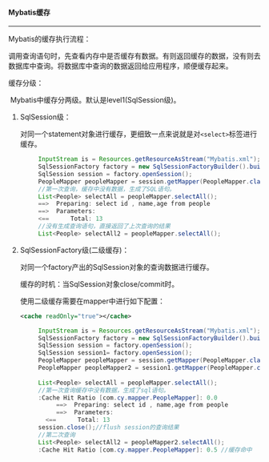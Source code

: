 #### Mybatis缓存

---

Mybatis的缓存执行流程：

​	调用查询语句时，先查看内存中是否缓存有数据。有则返回缓存的数据，没有则去数据库中查询。将数据库中查询的数据返回给应用程序，顺便缓存起来。



缓存分级：

​	Mybatis中缓存分两级。默认是level1(SqlSession级)。

1. SqlSession级：

   对同一个statement对象进行缓存，更细致一点来说就是对`<select>`标签进行缓存。

   ```java
   		InputStream is = Resources.getResourceAsStream("Mybatis.xml");
   		SqlSessionFactory factory = new SqlSessionFactoryBuilder().build(is);
   		SqlSession session = factory.openSession();
   		PeopleMapper peopleMapper = session.getMapper(PeopleMapper.class);
   		//第一次查询，缓存中没有数据，生成了SQL语句。
   		List<People> selectAll = peopleMapper.selectAll();
   		==>  Preparing: select id , name,age from people  
   		==>  Parameters:  
   		<==      Total: 13 
   		//没有生成查询语句，直接返回了上次查询的结果
   		List<People> selectAll2 = peopleMapper.selectAll();
   ```

2. SqlSessionFactory级(二级缓存)：

   对同一个factory产出的SqlSession对象的查询数据进行缓存。

   缓存的时机：当SqlSession对象close/commit时。

   使用二级缓存需要在mapper中进行如下配置：

   ```xml
   <cache readOnly="true"></cache>
   ```

   ```java
   		InputStream is = Resources.getResourceAsStream("Mybatis.xml");
   		SqlSessionFactory factory = new SqlSessionFactoryBuilder().build(is);
   		SqlSession session = factory.openSession();
   		SqlSession session1= factory.openSession();
   		PeopleMapper peopleMapper = session.getMapper(PeopleMapper.class);
   		PeopleMapper peopleMapper2 = session1.getMapper(PeopleMapper.class);
   		
   		List<People> selectAll = peopleMapper.selectAll();
   		//第一次查询缓存中没有数据，生成了sql语句。
   		:Cache Hit Ratio [com.cy.mapper.PeopleMapper]: 0.0 
             ==>  Preparing: select id , name,age from people  
             ==>  Parameters:  
   		  <==      Total: 13 
   		session.close();//flush session的查询结果
   		//第二次查询
   		List<People> selectAll2 = peopleMapper2.selectAll();
   	    :Cache Hit Ratio [com.cy.mapper.PeopleMapper]: 0.5 //缓存命中   
                 
   ```


